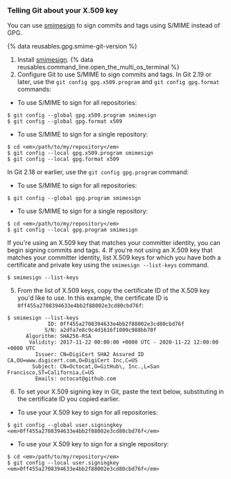 ### Telling Git about your X.509 key

You can use [smimesign](https://github.com/github/smimesign) to sign commits and tags using S/MIME instead of GPG.

{% data reusables.gpg.smime-git-version %}

1. Install [smimesign](https://github.com/github/smimesign#installation).
   {% data reusables.command_line.open_the_multi_os_terminal %}
2. Configure Git to use S/MIME to sign commits and tags. In Git 2.19 or later, use the `git config gpg.x509.program` and `git config gpg.format` commands:

- To use S/MIME to sign for all repositories:

```shell
$ git config --global gpg.x509.program smimesign
$ git config --global gpg.format x509
```

- To use S/MIME to sign for a single repository:

```shell
$ cd <em>/path/to/my/repository</em>
$ git config --local gpg.x509.program smimesign
$ git config --local gpg.format x509
```

In Git 2.18 or earlier, use the `git config gpg.program` command:

- To use S/MIME to sign for all repositories:

```shell
$ git config --global gpg.program smimesign
```

- To use S/MIME to sign for a single repository:

```shell
$ cd <em>/path/to/my/repository</em>
$ git config --local gpg.program smimesign
```

If you're using an X.509 key that matches your committer identity, you can begin signing commits and tags. 4. If you're not using an X.509 key that matches your committer identity, list X.509 keys for which you have both a certificate and private key using the `smimesign --list-keys` command.

```shell
$ smimesign --list-keys
```

5. From the list of X.509 keys, copy the certificate ID of the X.509 key you'd like to use. In this example, the certificate ID is `0ff455a2708394633e4bb2f88002e3cd80cbd76f`:

```shell
$ smimesign --list-keys
             ID: 0ff455a2708394633e4bb2f88002e3cd80cbd76f
            S/N: a2dfa7e8c9c4d1616f1009c988bb70f
      Algorithm: SHA256-RSA
       Validity: 2017-11-22 00:00:00 +0000 UTC - 2020-11-22 12:00:00 +0000 UTC
         Issuer: CN=DigiCert SHA2 Assured ID CA,OU=www.digicert.com,O=DigiCert Inc,C=US
        Subject: CN=Octocat,O=GitHub\, Inc.,L=San Francisco,ST=California,C=US
         Emails: octocat@github.com
```

6. To set your X.509 signing key in Git, paste the text below, substituting in the certificate ID you copied earlier.

- To use your X.509 key to sign for all repositories:

```shell
$ git config --global user.signingkey <em>0ff455a2708394633e4bb2f88002e3cd80cbd76f</em>
```

- To use your X.509 key to sign for a single repository:

```shell
$ cd <em>/path/to/my/repository</em>
$ git config --local user.signingkey <em>0ff455a2708394633e4bb2f88002e3cd80cbd76f</em>
```
